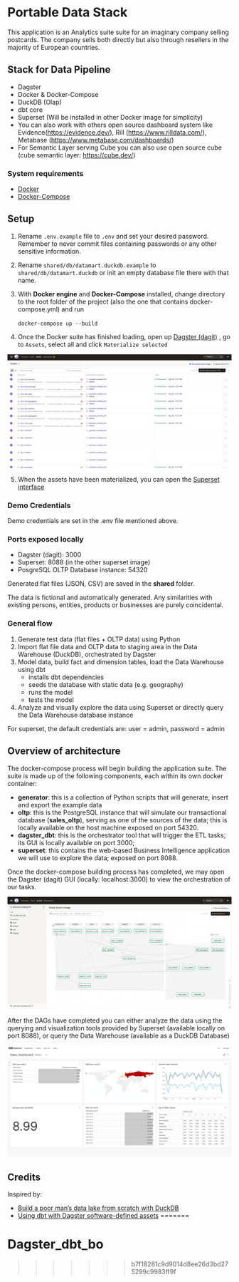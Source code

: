 
# Portable Data Stack

This application is an Analytics suite suite for an imaginary company selling postcards. The company sells both directly but also through resellers in the majority of European countries.

## Stack for Data Pipeline

- Dagster
- Docker & Docker-Compose
- DuckDB (Olap)
- dbt core
- Superset (Will be installed in other Docker image for simplicity)
- You can also work with others open source dashboard system like Evidence(https://evidence.dev/), Rill (https://www.rilldata.com/), Metabase (https://www.metabase.com/dashboards/)
- For Semantic Layer serving Cube you can also use open source cube (cube semantic layer: https://cube.dev/)


### System requirements
* [Docker](https://docs.docker.com/engine/install/)
* [Docker-Compose](https://docs.docker.com/compose/install/)

## Setup

1. Rename `.env.example` file to `.env` and set your desired password. Remember to never commit files containing passwords or any other sensitive information.

2. Rename `shared/db/datamart.duckdb.example` to `shared/db/datamart.duckdb` or init an empty database file there with that name.

3. With **Docker engine** and **Docker-Compose** installed, change directory to the root folder of the project (also the one that contains docker-compose.yml) and run

    `docker-compose up --build`

4. Once the Docker suite has finished loading, open up [Dagster (dagit)](http://localhost:3000) , go to `Assets`, select all and click `Materialize selected`

![Dagit](resources/dagit.png "Dagit")

5. When the assets have been materialized, you can open the [Superset interface](http://localhost:8088)


### Demo Credentials

Demo credentials are set in the .env file mentioned above. 

### Ports exposed locally
* Dagster (dagit): 3000
* Superset: 8088 (in the other superset image)
* PosgreSQL OLTP Database instance: 54320

Generated flat files (JSON, CSV) are saved in the **shared** folder.

The data is fictional and automatically generated. Any similarities with existing persons, entities, products or businesses are purely coincidental.

### General flow

1. Generate test data (flat files + OLTP data) using Python
2. Import flat file data and OLTP data to staging area in the Data Warehouse (DuckDB), orchestrated by Dagster
3. Model data, build fact and dimension tables, load the Data Warehouse using dbt
    - installs dbt dependencies
    - seeds the database with static data (e.g. geography)
    - runs the model
    - tests the model
4. Analyze and visually explore the data using Superset or directly query the Data Warehouse database instance

For superset, the default credentials are: user = admin, password = admin


## Overview of architecture

The docker-compose process will begin building the application suite. The suite is made up of the following components, each within its own docker container:
* **generator**: this is a collection of Python scripts that will generate, insert and export the example data
* **oltp**: this is the PostgreSQL instance that will simulate our transactional database (**sales_oltp**), serving as one of the sources of the data; this is locally available on the host machine exposed on port 54320.
* **dagster_dbt**: this is the orchestrator tool that will trigger the ETL tasks; its GUI is locally available on port 3000; 
* **superset**: this contains the web-based Business Intelligence application we will use to explore the data; exposed on port 8088.

Once the docker-compose building process has completed, we may open the Dagster (dagit) GUI (locally: localhost:3000) to view the orchestration of our tasks.



![Dagster](resources/orchestration.png "Orchestration with Dagster")


After the DAGs have completed you can either analyze the data using the querying and visualization tools provided by Superset (available locally on port 8088), or query the Data Warehouse (available as a DuckDB Database)

![Apache Superset](resources/superset.png "Superset")


## Credits

Inspired by:
- [Build a poor man’s data lake from scratch with DuckDB](https://dagster.io/blog/duckdb-data-lake)
- [Using dbt with Dagster software-defined assets](https://docs.dagster.io/integrations/dbt/using-dbt-with-dagster)
=======
# Dagster_dbt_bo
>>>>>>> b7f18281c9d9014d8ee26d3bd275299c9983ff9f
